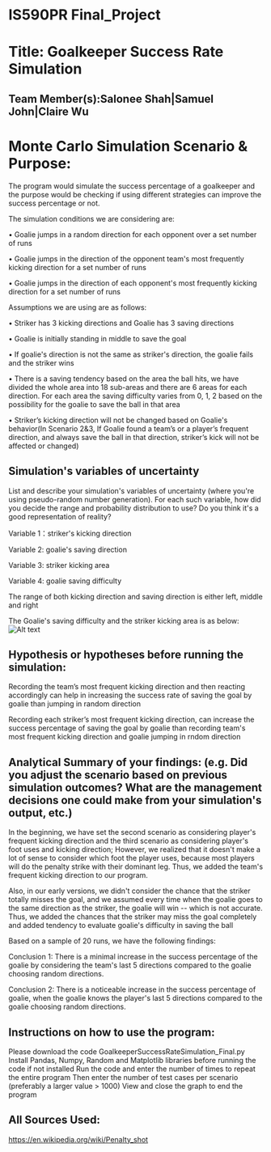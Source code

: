 # IS590PR Final_Project

# Title: Goalkeeper Success Rate Simulation

## Team Member(s):Salonee Shah|Samuel John|Claire Wu

# Monte Carlo Simulation Scenario & Purpose:
The program would simulate the success percentage of a goalkeeper and the purpose would be checking if using different strategies can improve the success percentage or not.  

The simulation conditions we are considering are: 

•	Goalie jumps in a random direction for each opponent over a set number of runs 

•	Goalie jumps in the direction of the opponent team's most frequently kicking direction for a set number of runs

•	Goalie jumps in the direction of each opponent's most frequently kicking direction for a set number of runs

Assumptions we are using are as follows:

•	Striker has 3 kicking directions and Goalie has 3 saving directions

•	Goalie is initially standing in middle to save the goal

•	If goalie's direction is not the same as striker's direction, the goalie fails and the striker wins

•	There is a saving tendency based on the area the ball hits, we have divided the whole area into 18 sub-areas and there are 6 areas for each direction. For each area the saving difficulty varies from 0, 1, 2 based on the possibility for the goalie to save the ball in that area

•	Striker’s kicking direction will not be changed based on Goalie's behavior(In Scenario 2&3, If Goalie found a team’s or a player’s frequent direction, and always save the ball in that direction, striker’s kick will not be affected or changed)

## Simulation's variables of uncertainty
List and describe your simulation's variables of uncertainty (where you're using pseudo-random number generation). For each such variable, how did you decide the range and probability distribution to use?  Do you think it's a good representation of reality?

Variable 1：striker's kicking direction

Variable 2: goalie's saving direction

Variable 3: striker kicking area

Variable 4: goalie saving difficulty 

The range of both kicking direction and saving direction is either left, middle and right 

The Goalie's saving difficulty and the striker kicking area is as below: 
![Alt text](http://funkyimg.com/i/2Pcoj.png)

## Hypothesis or hypotheses before running the simulation:
Recording the team’s most frequent kicking direction and then reacting accordingly can help in increasing the success rate of saving the goal by goalie than jumping in random direction

Recording each striker’s most frequent kicking direction, can increase the success percentage of saving the goal by goalie than recording team's most frequent kicking direction and goalie jumping in rndom direction


## Analytical Summary of your findings: (e.g. Did you adjust the scenario based on previous simulation outcomes?  What are the management decisions one could make from your simulation's output, etc.)
In the beginning, we have set the second scenario as considering player's frequent kicking direction and the third scenario as considering player's foot uses and kicking direction; However, we realized that it doesn't make a lot of sense to consider which foot the player uses, because most players will do the penalty strike with their dominant leg. Thus, we added the team's frequent kicking direction to our program. 

Also, in our early versions, we didn't consider the chance that the striker totally misses the goal, and we assumed every time when the goalie goes to the same direction as the striker, the goalie will win -- which is not accurate. Thus, we added the chances that the striker may miss the goal completely and added tendency to evaluate goalie's difficulty in saving the ball 
 
Based on a sample of 20 runs, we have the following findings:

Conclusion 1: 
There is a minimal increase in the success percentage of the goalie by considering the team's last 5 directions compared to the goalie choosing random directions.

Conclusion 2:
There is a noticeable increase in the success percentage of goalie, when the goalie knows the player's last 5 directions compared to the goalie choosing random directions.


## Instructions on how to use the program:
Please download the code GoalkeeperSuccessRateSimulation_Final.py
Install Pandas, Numpy, Random and Matplotlib libraries before running the code if not installed
Run the code and enter the number of times to repeat the entire program
Then enter the number of test cases per scenario (preferably a larger value > 1000)
View and close the graph to end the program

## All Sources Used:
https://en.wikipedia.org/wiki/Penalty_shot

